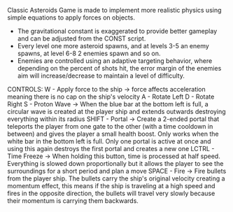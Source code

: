 Classic Asteroids Game is made to implement more realistic physics using simple equations to apply forces on objects. 
- The gravitational constant is exaggerated to provide better gameplay and can be adjusted from the CONST script.
- Every level one more asteroid spawns, and at levels 3-5 an enemy spawns, at level 6-8 2 enemies spawn and so on.
- Enemies are controlled using an adaptive targeting behavior, where depending on the percent of shots hit, the error margin of the enemies aim will increase/decrease to maintain a level of difficulty.

CONTROLS:
W - Apply force to the ship -> force affects acceleration meaning there is no cap on the ship's velocity
A - Rotate Left
D - Rotate Right
S - Proton Wave -> When the blue bar at the bottom left is full, a circular wave is created at the player ship and extends outwards destroying everything within its radius
SHIFT - Portal -> Create a 2-ended portal that teleports the player from one gate to the other (with a time cooldown in between) and gives the player a small health boost. Only works when the white bar in the bottom left is full. Only one portal is active at once and using this again destroys the first portal and creates a new one
LCTRL - Time Freeze -> When holding this button, time is processed at half speed. Everything is slowed down proportionally but it allows the player to see the surroundings for a short period and plan a move
SPACE - Fire -> Fire bullets from the player ship. The bullets carry the ship's original velocity creating a momentum effect, this means if the ship is traveling at a high speed and fires in the opposite direction, the bullets will travel very slowly because their momentum is carrying them backwards. 
